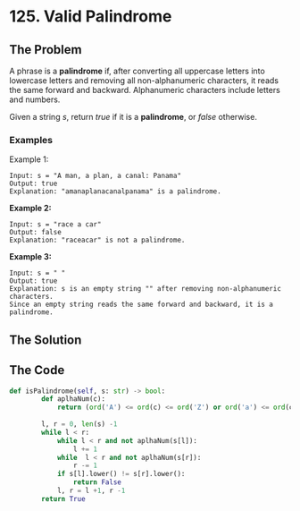 # 125. Valid Palindrome

## **The Problem**
A phrase is a **palindrome** if, after converting all uppercase letters into lowercase letters and removing all non-alphanumeric characters, it reads the same forward and backward. Alphanumeric characters include letters and numbers.

Given a string *s*, return *true* if it is a **palindrome**, or *false* otherwise.

### **Examples**
Example 1:
```
Input: s = "A man, a plan, a canal: Panama"
Output: true
Explanation: "amanaplanacanalpanama" is a palindrome.
```
**Example 2:**
```
Input: s = "race a car"
Output: false
Explanation: "raceacar" is not a palindrome.
```
**Example 3:**
```
Input: s = " "
Output: true
Explanation: s is an empty string "" after removing non-alphanumeric characters.
Since an empty string reads the same forward and backward, it is a palindrome.
```

## **The Solution**



## **The Code**

```python
def isPalindrome(self, s: str) -> bool:
        def aplhaNum(c):
            return (ord('A') <= ord(c) <= ord('Z') or ord('a') <= ord(c) <= ord('z') or ord('0') <= ord(c) <= ord('9'))
        
        l, r = 0, len(s) -1
        while l < r:
            while l < r and not aplhaNum(s[l]):
                l += 1
            while  l < r and not aplhaNum(s[r]):
                r -= 1
            if s[l].lower() != s[r].lower():
                return False
            l, r = l +1, r -1
        return True
```